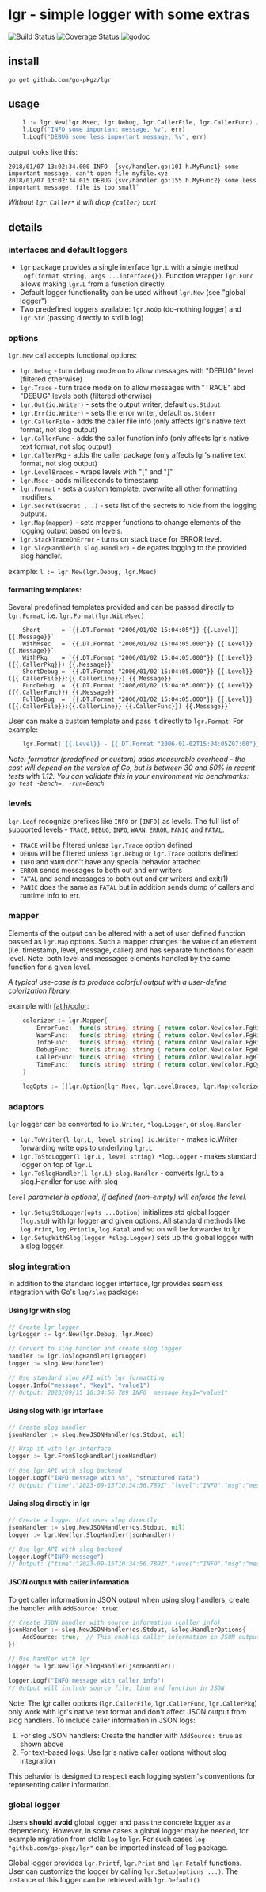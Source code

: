 # lgr - simple logger with some extras 
[![Build Status](https://github.com/go-pkgz/lgr/workflows/build/badge.svg)](https://github.com/go-pkgz/lgr/actions) [![Coverage Status](https://coveralls.io/repos/github/go-pkgz/lgr/badge.svg?branch=master)](https://coveralls.io/github/go-pkgz/lgr?branch=master) [![godoc](https://godoc.org/github.com/go-pkgz/lgr?status.svg)](https://godoc.org/github.com/go-pkgz/lgr)

## install

`go get github.com/go-pkgz/lgr`

## usage

```go
    l := lgr.New(lgr.Msec, lgr.Debug, lgr.CallerFile, lgr.CallerFunc) // allow debug and caller info, timestamp with milliseconds
    l.Logf("INFO some important message, %v", err)
    l.Logf("DEBUG some less important message, %v", err)
```

output looks like this:
```
2018/01/07 13:02:34.000 INFO  {svc/handler.go:101 h.MyFunc1} some important message, can't open file myfile.xyz
2018/01/07 13:02:34.015 DEBUG {svc/handler.go:155 h.MyFunc2} some less important message, file is too small`
```

_Without `lgr.Caller*` it will drop `{caller}` part_

## details

### interfaces and default loggers

- `lgr` package provides a single interface `lgr.L` with a single method `Logf(format string, args ...interface{})`. Function wrapper `lgr.Func` allows making `lgr.L` from a function directly.
- Default logger functionality can be used without `lgr.New` (see "global logger")
- Two predefined loggers available: `lgr.NoOp` (do-nothing logger) and `lgr.Std` (passing directly to stdlib log)

### options

`lgr.New` call accepts functional options:

- `lgr.Debug` - turn debug mode on to allow messages with "DEBUG" level (filtered otherwise)
- `lgr.Trace` - turn trace mode on to allow messages with "TRACE" abd "DEBUG" levels both (filtered otherwise)
- `lgr.Out(io.Writer)` - sets the output writer, default `os.Stdout`
- `lgr.Err(io.Writer)` - sets the error writer, default `os.Stderr`
- `lgr.CallerFile` - adds the caller file info (only affects lgr's native text format, not slog output)
- `lgr.CallerFunc` - adds the caller function info (only affects lgr's native text format, not slog output)
- `lgr.CallerPkg` - adds the caller package (only affects lgr's native text format, not slog output)
- `lgr.LevelBraces` - wraps levels with "[" and "]"
- `lgr.Msec` - adds milliseconds to timestamp
- `lgr.Format` - sets a custom template, overwrite all other formatting modifiers.
- `lgr.Secret(secret ...)` - sets list of the secrets to hide from the logging outputs.
- `lgr.Map(mapper)` - sets mapper functions to change elements of the logging output based on levels.
- `lgr.StackTraceOnError` - turns on stack trace for ERROR level.
- `lgr.SlogHandler(h slog.Handler)` - delegates logging to the provided slog handler.

example: `l := lgr.New(lgr.Debug, lgr.Msec)`

#### formatting templates:

Several predefined templates provided and can be passed directly to `lgr.Format`, i.e. `lgr.Format(lgr.WithMsec)`

```
	Short      = `{{.DT.Format "2006/01/02 15:04:05"}} {{.Level}} {{.Message}}`
	WithMsec   = `{{.DT.Format "2006/01/02 15:04:05.000"}} {{.Level}} {{.Message}}`
	WithPkg    = `{{.DT.Format "2006/01/02 15:04:05.000"}} {{.Level}} ({{.CallerPkg}}) {{.Message}}`
	ShortDebug = `{{.DT.Format "2006/01/02 15:04:05.000"}} {{.Level}} ({{.CallerFile}}:{{.CallerLine}}) {{.Message}}`
	FuncDebug  = `{{.DT.Format "2006/01/02 15:04:05.000"}} {{.Level}} ({{.CallerFunc}}) {{.Message}}`
	FullDebug  = `{{.DT.Format "2006/01/02 15:04:05.000"}} {{.Level}} ({{.CallerFile}}:{{.CallerLine}} {{.CallerFunc}}) {{.Message}}`
```

User can make a custom template and pass it directly to `lgr.Format`. For example:

```go
    lgr.Format(`{{.Level}} - {{.DT.Format "2006-01-02T15:04:05Z07:00"}} - {{.CallerPkg}} - {{.Message}}`)
```

_Note: formatter (predefined or custom) adds measurable overhead - the cost will depend on the version of Go, but is between 30
 and 50% in recent tests with 1.12. You can validate this in your environment via benchmarks: `go test -bench=. -run=Bench`_

### levels

`lgr.Logf` recognize prefixes like `INFO` or `[INFO]` as levels. The full list of supported levels - `TRACE`, `DEBUG`, `INFO`, `WARN`, `ERROR`, `PANIC` and `FATAL`.

- `TRACE` will be filtered unless `lgr.Trace` option defined
- `DEBUG` will be filtered unless `lgr.Debug` or `lgr.Trace` options defined
- `INFO` and `WARN` don't have any special behavior attached
- `ERROR` sends messages to both out and err writers
- `FATAL` and send messages to both out and err writers and exit(1)
- `PANIC` does the same as `FATAL` but in addition sends dump of callers and runtime info to err.

### mapper

Elements of the output can be altered with a set of user defined function passed as `lgr.Map` options. Such a mapper changes
the value of an element (i.e. timestamp, level, message, caller) and has separate functions for each level. Note: both level 
and messages elements handled by the same function for a given level. 

_A typical use-case is to produce colorful output with a user-define colorization library._

example with [fatih/color](https://github.com/fatih/color):

```go
	colorizer := lgr.Mapper{
		ErrorFunc:  func(s string) string { return color.New(color.FgHiRed).Sprint(s) },
		WarnFunc:   func(s string) string { return color.New(color.FgHiYellow).Sprint(s) },
		InfoFunc:   func(s string) string { return color.New(color.FgHiWhite).Sprint(s) },
		DebugFunc:  func(s string) string { return color.New(color.FgWhite).Sprint(s) },
		CallerFunc: func(s string) string { return color.New(color.FgBlue).Sprint(s) },
		TimeFunc:   func(s string) string { return color.New(color.FgCyan).Sprint(s) },
	}

	logOpts := []lgr.Option{lgr.Msec, lgr.LevelBraces, lgr.Map(colorizer)}
```
### adaptors

`lgr` logger can be converted to `io.Writer`, `*log.Logger`, or `slog.Handler`

- `lgr.ToWriter(l lgr.L, level string) io.Writer` - makes io.Writer forwarding write ops to underlying `lgr.L`
- `lgr.ToStdLogger(l lgr.L, level string) *log.Logger` - makes standard logger on top of `lgr.L`
- `lgr.ToSlogHandler(l lgr.L) slog.Handler` - converts lgr.L to a slog.Handler for use with slog

_`level` parameter is optional, if defined (non-empty) will enforce the level._

- `lgr.SetupStdLogger(opts ...Option)` initializes std global logger (`log.std`) with lgr logger and given options. 
All standard methods like `log.Print`, `log.Println`, `log.Fatal` and so on will be forwarder to lgr.
- `lgr.SetupWithSlog(logger *slog.Logger)` sets up the global logger with a slog logger.

### slog integration

In addition to the standard logger interface, lgr provides seamless integration with Go's `log/slog` package:

#### Using lgr with slog

```go
// Create lgr logger
lgrLogger := lgr.New(lgr.Debug, lgr.Msec)

// Convert to slog handler and create slog logger
handler := lgr.ToSlogHandler(lgrLogger)
logger := slog.New(handler)

// Use standard slog API with lgr formatting
logger.Info("message", "key1", "value1")
// Output: 2023/09/15 10:34:56.789 INFO  message key1="value1" 
```

#### Using slog with lgr interface

```go
// Create slog handler
jsonHandler := slog.NewJSONHandler(os.Stdout, nil)

// Wrap it with lgr interface
logger := lgr.FromSlogHandler(jsonHandler)

// Use lgr API with slog backend
logger.Logf("INFO message with %s", "structured data")
// Output: {"time":"2023-09-15T10:34:56.789Z","level":"INFO","msg":"message with structured data"}
```

#### Using slog directly in lgr

```go
// Create a logger that uses slog directly
jsonHandler := slog.NewJSONHandler(os.Stdout, nil)
logger := lgr.New(lgr.SlogHandler(jsonHandler))

// Use lgr API with slog backend
logger.Logf("INFO message")
// Output: {"time":"2023-09-15T10:34:56.789Z","level":"INFO","msg":"message"}
```

#### JSON output with caller information

To get caller information in JSON output when using slog handlers, create the handler with `AddSource: true`:

```go
// Create JSON handler with source information (caller info)
jsonHandler := slog.NewJSONHandler(os.Stdout, &slog.HandlerOptions{
    AddSource: true,  // This enables caller information in JSON output
})

// Use handler with lgr
logger := lgr.New(lgr.SlogHandler(jsonHandler))

logger.Logf("INFO message with caller info")
// Output will include source file, line and function in JSON
```

Note: The lgr caller options (`lgr.CallerFile`, `lgr.CallerFunc`, `lgr.CallerPkg`) only work with lgr's native text format
and don't affect JSON output from slog handlers. To include caller information in JSON logs:

1. For slog JSON handlers: Create the handler with `AddSource: true` as shown above
2. For text-based logs: Use lgr's native caller options without slog integration

This behavior is designed to respect each logging system's conventions for representing caller information.

### global logger

Users **should avoid** global logger and pass the concrete logger as a dependency. However, in some cases a global logger may be needed, for example migration from stdlib `log` to `lgr`. For such cases `log "github.com/go-pkgz/lgr"` can be imported instead of `log` package.

Global logger provides `lgr.Printf`, `lgr.Print` and `lgr.Fatalf` functions. User can customize the logger by calling `lgr.Setup(options ...)`. The instance of this logger can be retrieved with `lgr.Default()`

